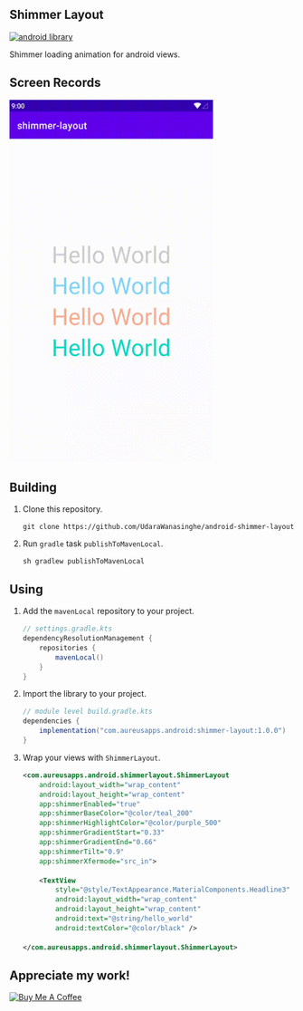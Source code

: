 ## Shimmer Layout

[![android library](https://img.shields.io/badge/version-v1.0.0-orange)](https://github.com/UdaraWanasinghe/android-shimmer-layout)

Shimmer loading animation for android views.

## Screen Records
<img src="https://github.com/UdaraWanasinghe/android-shimmer-layout/blob/main/resources/screen-records/screen-record.gif?raw=true" width=360>

## Building

1. Clone this repository.
    ```shell
    git clone https://github.com/UdaraWanasinghe/android-shimmer-layout
    ```
2. Run `gradle` task `publishToMavenLocal`.
    ```shell
    sh gradlew publishToMavenLocal
    ```

## Using

1. Add the `mavenLocal` repository to your project.
    ```groovy
    // settings.gradle.kts
    dependencyResolutionManagement {
        repositories {
            mavenLocal()
        }
    }
    ```
2. Import the library to your project.
    ```groovy
    // module level build.gradle.kts
    dependencies {
        implementation("com.aureusapps.android:shimmer-layout:1.0.0")
    }
    ```
3. Wrap your views with `ShimmerLayout`.
    ```xml
    <com.aureusapps.android.shimmerlayout.ShimmerLayout
        android:layout_width="wrap_content"
        android:layout_height="wrap_content"
        app:shimmerEnabled="true"
        app:shimmerBaseColor="@color/teal_200"
        app:shimmerHighlightColor="@color/purple_500"
        app:shimmerGradientStart="0.33"
        app:shimmerGradientEnd="0.66"
        app:shimmerTilt="0.9"
        app:shimmerXfermode="src_in">

        <TextView
            style="@style/TextAppearance.MaterialComponents.Headline3"
            android:layout_width="wrap_content"
            android:layout_height="wrap_content"
            android:text="@string/hello_world"
            android:textColor="@color/black" />

    </com.aureusapps.android.shimmerlayout.ShimmerLayout>
   ```

## Appreciate my work!

<a href="https://www.buymeacoffee.com/udarawanasinghe" target="_blank"><img src="https://cdn.buymeacoffee.com/buttons/default-orange.png" alt="Buy Me A Coffee" height="41" width="174"></a>
